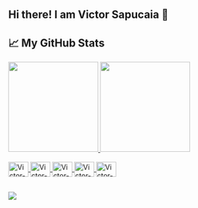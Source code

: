 ## Hi there! I am Victor Sapucaia 👋
  ## &#x1f4c8; My GitHub Stats
<div>
  <a href="https://github.com/victorsapucaia">
  <img height="180em" src="https://github-readme-stats.vercel.app/api?username=victorsapucaia&show_icons=true&theme=dracula&include_all_commits=true&count_private=true"/>
  <img height="180em" src="https://github-readme-stats.vercel.app/api/top-langs/?username=victorsapucaia&layout=compact&langs_count=7&theme=dracula"/>
</div>
  
<div style="display: inline_block"><br>
  <img align="center" alt="Victor-C" height="30" width="40" src="https://cdn.jsdelivr.net/gh/devicons/devicon/icons/c/c-plain.svg">
  <img align="center" alt="Victor-C++" height="30" width="40" src="https://cdn.jsdelivr.net/gh/devicons/devicon/icons/cplusplus/cplusplus-plain.svg">
  <img align="center" alt="Victor-Python" height="30" width="40" src="https://cdn.jsdelivr.net/gh/devicons/devicon/icons/python/python-plain.svg">
  <img align="center" alt="Victor-Julia" height="30" width="40" src="https://cdn.jsdelivr.net/gh/devicons/devicon/icons/julia/julia-original.svg">  
  <img align="center" alt="Victor-Matlab" height="30" width="40" src="https://cdn.jsdelivr.net/gh/devicons/devicon/icons/matlab/matlab-original.svg">
</div>
  
  ##
  
<div>
  <a href="https://www.linkedin.com/in/victor-wriedt-sapucaia-a7b85674/" target="_blank"><img src="https://img.shields.io/badge/-LinkedIn-%230077B5?style=for-the-badge&logo=linkedin&logoColor=white" target="_blank"></a>
</div>
